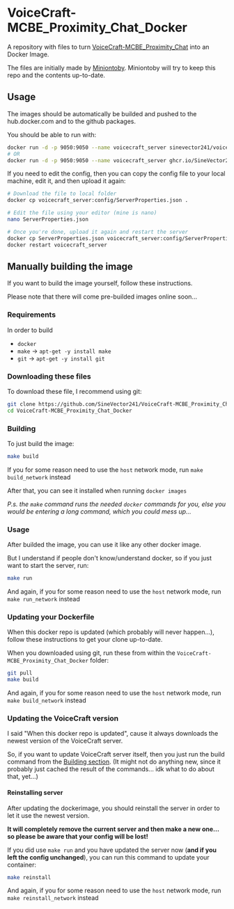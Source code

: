 # VoiceCraft-MCBE_Proximity_Chat_Docker

A repository with files to turn [VoiceCraft-MCBE_Proximity_Chat](https://github.com/SineVector241/VoiceCraft-MCBE_Proximity_Chat) into an Docker Image.

The files are initially made by [Miniontoby](https://github.com/Miniontoby).
Miniontoby will try to keep this repo and the contents up-to-date.


## Usage

The images should be automatically be builded and pushed to the hub.docker.com and to the github packages.

You should be able to run with:
```bash
docker run -d -p 9050:9050 --name voicecraft_server sinevector241/voicecraft:latest
# OR
docker run -d -p 9050:9050 --name voicecraft_server ghcr.io/SineVector241/voicecraft:latest
```

If you need to edit the config, then you can copy the config file to your local machine, edit it, and then upload it again:
```bash
# Download the file to local folder
docker cp voicecraft_server:config/ServerProperties.json .

# Edit the file using your editor (mine is nano)
nano ServerProperties.json

# Once you're done, upload it again and restart the server
docker cp ServerProperties.json voicecraft_server:config/ServerProperties.json
docker restart voicecraft_server
```


## Manually building the image

If you want to build the image yourself, follow these instructions.

Please note that there will come pre-builded images online soon...


### Requirements

In order to build
- `docker`
- `make` -> `apt-get -y install make`
- `git` -> `apt-get -y install git`


### Downloading these files

To download these file, I recommend using git:
```bash
git clone https://github.com/SineVector241/VoiceCraft-MCBE_Proximity_Chat_Docker.git
cd VoiceCraft-MCBE_Proximity_Chat_Docker
```


### Building

To just build the image: 
```bash
make build
```

If you for some reason need to use the `host` network mode, run `make build_network` instead

After that, you can see it installed when running `docker images`

*P.s. the `make` command runs the needed `docker` commands for you, else you would be entering a long command, which you could mess up...*


### Usage

After builded the image, you can use it like any other docker image.

But I understand if people don't know/understand docker, so if you just want to start the server, run: 
```bash
make run
```

And again, if you for some reason need to use the `host` network mode, run `make run_network` instead


### Updating your Dockerfile

When this docker repo is updated (which probably will never happen...), follow these instructions to get your clone up-to-date.

When you downloaded using git, run these from within the `VoiceCraft-MCBE_Proximity_Chat_Docker` folder:
```bash
git pull
make build
```

And again, if you for some reason need to use the `host` network mode, run `make build_network` instead


### Updating the VoiceCraft version

I said "When this docker repo is updated", cause it always downloads the newest version of the VoiceCraft server.

So, if you want to update VoiceCraft server itself, then you just run the build command from the [Building section](#Building).
(It might not do anything new, since it probably just cached the result of the commands... idk what to do about that, yet...)


#### Reinstalling server

After updating the dockerimage, you should reinstall the server in order to let it use the newest version.

**It will completely remove the current server and then make a new one... so please be aware that your config will be lost!**

If you did use `make run` and you have updated the server now (__and if you left the config unchanged__), you can run this command to update your container:
```bash
make reinstall
```

And again, if you for some reason need to use the `host` network mode, run `make reinstall_network` instead




